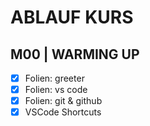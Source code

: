 # ABLAUF KURS

## M00 | WARMING UP

- [x] Folien: greeter
- [x] Folien: vs code
- [x] Folien: git & github
- [x] VSCode Shortcuts

<!-- 
## M | GETTING STARTED

- [ ] Folien: react getting started
- [ ] Folien: nodejs getting started
- [ ] Folien: npx, npm, yarn
- [ ] Demo
- [ ] Commit

## M | REACT PROJECT

- [ ] react ecosystem

## M | JSX INTRO

- [ ] jsx/tsx intro
- [ ] emmet

## M | REACT ELEMENTS

- [ ] elements

## M | FUNCTION COMPONENTS AND PROPS

- [ ] components
- [ ] props
- [ ] props.children
- [ ] components as props

## M | JSX CONTINUED

- [ ] attributes
- [ ] conditionals
- [ ] iterating elements

## M | COMPONENTS AND STATE

- [ ] class components
- [ ] constructor
- [ ] state
- [ ] use state hook
- [ ] components in state

## M | REACT & FORMS

- [ ] forms

## M | COMPONENTS LIFECYCLE

- [ ] lifecycle methods
- [ ] use effect hook

## M | COMPONENTS COMMUNICATION

- [ ] lifting state up
- [ ] specialization

## M | SSR

- [ ] ssr vs csr
- [ ] react & ssr

## M | REDUX

- [ ] redux
- [ ] react-redux

 -->
